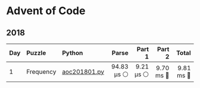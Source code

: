 # Advent of Code

## 2018

| Day | Puzzle | Python | Parse | Part 1 | Part 2 | Total |
|:---|:---|:---|---:|---:|---:|---:|
| 1 | Frequency | [aoc201801.py](01_frequency/aoc201801.py) | 94.83 μs ⚪️ | 9.21 μs ⚪️ | 9.70 ms 🔵 | 9.81 ms 🔵 |
